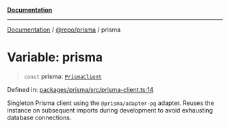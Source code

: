 [**Documentation**](../../../README.md)

***

[Documentation](../../../README.md) / [@repo/prisma](../README.md) / prisma

# Variable: prisma

> `const` **prisma**: [`PrismaClient`](../type-aliases/PrismaClient.md)

Defined in: [packages/prisma/src/prisma-client.ts:14](https://github.com/o3osatoshi/experiment/blob/04dfa58df6e48824a200a24d77afef7ce464e1ae/packages/prisma/src/prisma-client.ts#L14)

Singleton Prisma client using the `@prisma/adapter-pg` adapter. Reuses the
instance on subsequent imports during development to avoid exhausting
database connections.
